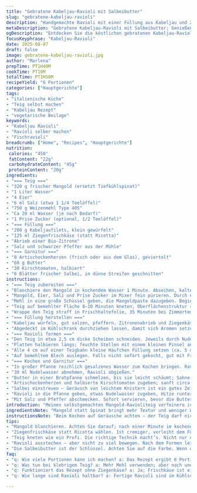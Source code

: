 ```yaml
---
title: "Gebratene Kabeljau-Ravioli mit Salbeibutter"
slug: "gebratene-kabeljau-ravioli"
description: "Handgemachte Ravioli mit einer Füllung aus Kabeljau und Ziegenkäse, serviert in einer leicht gebräunten Salbeibutter mit gebratenen Artischockenherzen und Kirschtomaten. Teig aus frischem Mangold und Weizenmehl, mit Zitronenschale zur Frische. Die Ravioli sind kurz blanchiert und dann vorsichtig in Butter geschwenkt, bis sie goldbraun und zart sind. Eine innovative Variante klassischer Fischpasteten, mit einem Hauch mediterraner Kräuter und der angenehmen Bitterkeit von Artischocken. Minimaler Zuckerzusatz im Teig für etwas Balance. Frische Kräuter verleihen Aroma und Leichtigkeit, der Ziegenkäse sorgt für eine cremige Textur."
metaDescription: "Gebratene Kabeljau-Ravioli mit Salbeibutter; Genießen Sie eine kreative, italienische Speise mit frischen Aromen und einer perfekten Balance aus Texturen."
ogDescription: "Entdecken Sie die köstlichen gebratenen Kabeljau-Ravioli; ideal für ein feines Abendessen und verfeinert mit aromatischer Salbeibutter."
focusKeyphrase: "Kabeljau-Ravioli"
date: 2025-08-07
draft: false
image: gebratene-kabeljau-ravioli.jpg
author: "Marlena"
prepTime: PT1H40M
cookTime: PT10M
totalTime: PT1H50M
recipeYield: "6 Portionen"
categories: ["Hauptgerichte"]
tags:
- "italienische Küche"
- "Teig selbst machen"
- "Kabeljau Rezept"
- "vegetarische Beilage"
keywords:
- "Kabeljau Ravioli"
- "Ravioli selber machen"
- "Fischravioli"
breadcrumb: ["Home", "Recipes", "Hauptgerichte"]
nutrition: 
 calories: "450"
 fatContent: "22g"
 carbohydrateContent: "45g"
 proteinContent: "20g"
ingredients:
- "=== Teig ==="
- "320 g frischer Mangold (ersetzt Tiefkühlspinat)"
- "1 Liter Wasser"
- "4 Eier"
- "6 ml Salz (etwa 1 1/4 Teelöffel)"
- "750 g Weizenmehl Type 405"
- "Ca 20 ml Wasser (je nach Bedarf)"
- "1 Prise Zucker (optional, 1/2 Teelöffel)"
- "=== Füllung ==="
- "200 g Kabeljaufilets, klein gewürfelt"
- "125 ml Ziegenfrischkäse (statt Ricotta)"
- "Abrieb einer Bio-Zitrone"
- "Salz und schwarzer Pfeffer aus der Mühle"
- "=== Garnitur ==="
- "8 Artischockenherzen (frisch oder aus dem Glas), geviertelt"
- "60 g Butter"
- "30 Kirschtomaten, halbiert"
- "6 Blätter frischer Salbei, in dünne Streifen geschnitten"
instructions:
- "=== Teig zubereiten ==="
- "Blanchiere den Mangold in kochendem Wasser 1 Minute. Abseihen, kaltes Wasser drüber, auf ein sauberes Küchentuch geben und ausdrücken, so dass wirklich wenig Flüssigkeit bleibt. Das ist entscheidend; sonst wird der Teig zu feucht."
- "Mangold, Eier, Salz und Prise Zucker im Mixer fein pürieren. Durch ein feines Sieb streichen – das bringt weniger Klümpchen und bessere Bindung."
- "Mehl in eine große Schüssel geben, die Mangoldpaste dazugeben. Beginne zu vermischen – Teig zieht Wasser langsam ein. Nach und nach 15–20 ml kaltes Wasser zufügen, falls der Teig zu bröselig ist. Ziel: glatter, elastischer Teig, der nicht klebt, aber auch nicht trocken."
- "Teig auf bemehlter Fläche 8–10 Minuten kneten, Oberflächenstruktur sollte samtig sein. Zu feucht? Mehr Mehl in kleinen Portionen drauf, sonst verklebt er beim Ausrollen."
- "Wrappe den Teig straff in Frischhaltefolie, 35 Minuten bei Zimmertemperatur ruhen lassen. Das entspannt das Gluten – erleichtert spätes Ausrollen."
- "=== Füllung herstellen ==="
- "Kabeljau würfeln, gut salzen, pfeffern. Zitronenabrieb und Ziegenkäse untermischen. Das gibt mehr Tiefe als Ricotta und bringt Geschmack sowie eine leichte Schärfe."
- "Abgedeckt im Kühlschrank durchziehen lassen, damit sich Aromen setzen."
- "=== Ravioli formen ==="
- "Den Teig in etwa 2,5 cm dicke Scheiben schneiden. Jeweils durch Nudelmaschine mehrfach walzen, bis die Platte dünn (halbtransparent) ist, aber Stabilität behält. Ich achte darauf, dass der Rand minimal dicker bleibt, denn der dichtet besser ab."
- "Platten halbieren längs; feuchte Stellen mit einem kleinen Pinsel anfeuchten, um das Verschließen zu erleichtern."
- "Alle 4 cm auf einer Teigbahn kleine Häufchen Füllung setzen (ca. 5 ml). Zweite Bahn oben auflegen. Ränder mit den Fingern andrücken. Dann mit Wellholzrad die Ravioliformen ausstechen. Nicht ziehen oder auseinanderziehen, sonst reißt's schnell."
- "Auf bemehltem Blech auslegen. Falls nicht sofort gekocht, gut mit Frischhaltefolie abdecken oder einfrieren."
- "=== Kochen und Garnitur ==="
- "In großer Pfanne reichlich gesalzenes Wasser zum Kochen bringen. Ravioli 3–4 Minuten garen, bis sie an die Oberfläche steigen und der Teig nicht mehr roher Eindruck macht."
- "30 ml Nudelwasser abnehmen, Ravioli abgießen."
- "Butter in einer Bratpfanne schmelzen, bis sie leicht schäumt; Sahne- oder Milchreste aussparen, sonst spritzt es und verbrennt schneller."
- "Artischockenherzen und halbierte Kirschtomaten zugeben; sanft circa 4 Minuten anbraten, bis Tomaten aufplatzen und Artischocken leicht goldbraun sind."
- "Salbei einstreuen – Geräusch von leichtem Knistern ist ein gutes Zeichen."
- "Ravioli in die Pfanne geben, etwas Nudelwasser zugeben, Hitze runterdrehen. Den Rest der Butter hinzufügen und vorsichtig wenden, bis die Butter schmilzt und alles glasiert ist. Nicht zu oft bewegen, sonst zerfallen die zarten Ravioli."
- "Mit Salz und Pfeffer abschmecken. Sofort servieren, bevor die Butter sich trennt oder die Teigtasche zu weich wird."
introduction: "Meinen selbstgemachten Mangold-Ravioliteig verfeinere ich immer wieder – Mangold gibt eine schöne herbere Note und mildere Farbe als Spinat. Ergänzt durch proteinreichen Kabeljau und cremigen Ziegenkäse überwindet diese Füllung die typische Ricotta-Variante. Der Salbeibutter-Jus zusammen mit gebratenen Artischocken sorgt für Struktur und Aroma. Für mich eine charmante Balance aus Tradition und kleinen, frischen Veränderungen. Dabei achte ich auf das richtige Rezept-Tempo. Kurz blanchieren, schnell einfrieren oder direkt braten, das macht den Unterschied bei solch filigranen Fischravioli."
ingredientsNote: "Mangold statt Spinat bringt mehr Textur und weniger Wasser – weniger Flüssigkeit schleudern ist wichtig, um Teig nicht zu verflüssigen. Ziegenfrischkäse gibt eine leicht herbe Säure gegen die Süße der Tomaten und rundet die Fischfüllung ab. Zucker im Teig ist optional, hilf aber, die Bitterstoffe des Mangolds zu zügeln. Wer Magenschmerzen bekommt bei Artischocken, kann diese durch grüne Bohnen ersetzen. Wichtig: Frische Eier und kein Backpulver im Teig. Zu viel Mehl macht ihn trocken, zu viel Wasser klebrig. Fein justieren ist Erfahrungssache."
instructionsNote: "Beim Kochen auf Geräusche achten – der Teig darf nicht klatschen oder zu laut in der Pfanne brutzeln, sonst zu heiß und Butter verbrennt. Beim Formen niemals zu viel Füllung nehmen, sonst reißt der Teig. Den Teigrest locker bemehlen, einklappen und Luft rausdrücken, sonst gibt es ein Riesenkuddelmuddel beim Auswallen. Beim Anrichten Salbeiblätter zuletzt rein, zu früh in der Butter geben macht sie braun und bitter. Übrig gebliebene Ravioli kann man direkt in Brühe aufwärmen oder angebraten als Snack servieren. Teigreste einfrieren statt wegwerfen."
tips:
- "Mangold blanchieren. Achten Sie darauf; nach einer Minute im kochenden Wasser ist der Mangold bereit. Kaltes Wasser drüber geben; das stoppt den Garprozess. Vor dem Mixen gut abtropfen lassen. Zu feuchte Masse macht den Teig klebrig. Lieber weniger Wasser verwenden. Teig soll elastisch und formbar sein."
- "Ziegenfrischkäse statt Ricotta wählen. Ist cremiger, verleiht dem Füllung eine feine Säure. Kabeljau vorher gut würzen. Das hebt den Geschmack. Füllung muss kräftig sein. Zu viel Füllung ist gefährlich; der Teig reißt sonst beim Kochen. Ich nutze manchmal Lachs, aber Kabeljau bleibt für mich die beste Wahl."
- "Teig kneten wie ein Profi. Die richtige Technik macht’s. Nicht nur einfach mischen; Acht Minuten kneten, bis die Oberfläche samtig ist. Bei zu feuchtem Teig mehr Mehl hinzufügen. Nach dem Ruhen sollte der Teig geschmeidig und leicht zu verarbeiten sein. Immer schön bemehlen."
- "Ravioli ausstechen – aber nicht zu viel bewegen. Nach dem Formen leicht mehlieren. Das hilft, sie nicht verkleben zu lassen. Teigreste nutze ich immer weiter. Ausrollen und neue Ravioli formen oder einfrieren. Aber nach dem formen schnell verwenden oder blitzschnell einfrieren."
- "Die Salbeibutter ist der Schlüssel. Achten Sie auf die Farbe. Wenn die Butter leicht nussig wird, ist das perfekt. Fügen Sie die Ravioli vorsichtig hinzu; nicht zu viel rühren, sonst zerfallen sie. Und ich schaue immer auf den Klang; knuspriges Geräusch ist ideal. Zu früh servieren kann die Textur ruinieren."
faq:
- "q: Wie viele Portionen kann ich machen? a: Das Rezept ergibt 6 Portionen. Kann halbiert werden für weniger Gäste. Oder einfrieren. Ravioli für später; einfach in Brühe wieder aufwärmen."
- "q: Was tun bei klebrigem Teig? a: Mehr Mehl verwenden; aber nach und nach. Alles vermischen, keiner sollte krümeln. Oder Teig ruhen lassen. Ganz wichtig. Wenn es zu viel Wasser aufgenommen hat, hilft das."
- "q: Funktioniert das Rezept ohne Ziegenkäse? a: Ja; Frischkäse ist eine Option. Schmeckt anders, aber geht auch. Achten Sie darauf, die Mischung würzig genug zu machen. Probiere es zuerst mit kleinen Mengen."
- "q: Wie lange sind Ravioli haltbar? a: Fertige Ravioli sind im Kühlschrank zwei Tage haltbar; einfrieren verlängert das. Ca. drei Monate in Portionen. Nicht lange lagern; frisch genießen ist das Beste."

---
```

